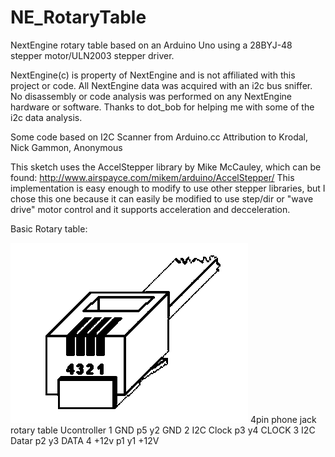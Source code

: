 # NE_RotaryTable
NextEngine rotary table based on an Arduino Uno using a 28BYJ-48 stepper motor/ULN2003 stepper driver.

NextEngine(c) is property of NextEngine and is not affiliated with this project or code.
All NextEngine data was acquired with an i2c bus sniffer.  No disassembly or code analysis
was performed on any NextEngine hardware or software.  Thanks to dot_bob for helping me 
with some of the i2c data analysis.

Some code based on I2C Scanner from Arduino.cc
Attribution to Krodal, Nick Gammon, Anonymous

This sketch uses the AccelStepper library by Mike McCauley, which can be found:
http://www.airspayce.com/mikem/arduino/AccelStepper/ 
This implementation is easy enough to modify to use other stepper libraries, but I 
chose this one because it can easily be modified to use step/dir or "wave drive" motor control
and it supports acceleration and decceleration.

Basic Rotary table:

![NE_RotaryTableConnector.png](https://github.com/1bigpig/NE_RotaryTable/blob/main/NE_RotaryTableConnector.png)
4pin phone jack   rotary table Ucontroller
1 GND	            p5	y2	GND
2 I2C Clock		    p3	y4	CLOCK
3 I2C Datar		    p2	y3	DATA
4 +12v				    p1	y1	+12V
